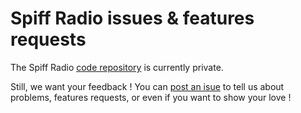 # Spiff Radio issues & features requests

The Spiff Radio [code repository](https://github.com/gordielachance/spiff-radio) is currently private.

Still, we want your feedback !  You can [post an isue](https://github.com/gordielachance/spiff-radio-issues/issues) to tell us about problems, features requests, or even if you want to show your love !

